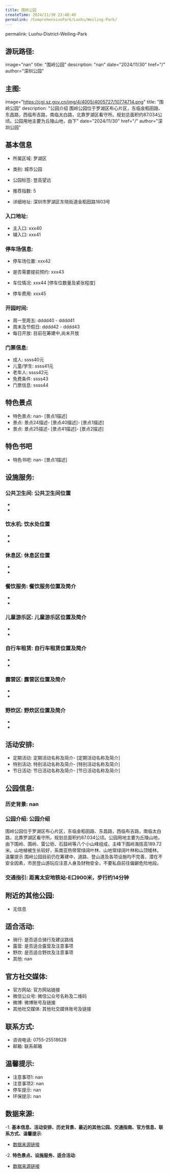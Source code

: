 ```yaml
---
title: 围岭公园
createTime: 2024/11/30 23:48:40
permalink: /ComprehensivePark/Luohu/Weiling-Park/
---
```

permalink: Luohu-District-Weiling-Park
## 游玩路径:
image="nan"
title: "围岭公园"
description: "nan"
date="2024/11/30"
href="/"
author="深圳公园"
## 主图:
image="https://cgj.sz.gov.cn/img/4/4005/4005727/10774714.png"
title: "围岭公园"
description: "公园介绍
围岭公园位于罗湖区布心片区，东临金稻田路、东昌路，西临布吉路，南临太白路，北靠罗湖区看守所。规划总面积约87.034公顷。公园用地主要为丘陵山地，由下"
date="2024/11/30"
href="/"
author="深圳公园"
## 基本信息

- 所属区域: 罗湖区

- 类别: 城市公园

- 公园标签: 登高望远

- 推荐指数: 5

- 详细地址: 深圳市罗湖区东晓街道金稻田路1603号

### 入口地址:
- 主入口: xxx40
- 辅入口: xxx41
### 停车场信息:
- 停车场位置: xxx42

- 是否需要提前预约: xxx43

- 车位情况: xxx44 [停车位数量及紧张程度]

- 停车费用: xxx45

### 开园时间:
- 周一至周五: dddd40 - dddd41
- 周末及节假日: dddd42 - dddd43
- 每日开放: 目前在筹建中,尚未开放

### 门票信息:
- 成人: ssss40元
- 儿童/学生: ssss41元
- 老年人: ssss42元
- 免费条件: ssss43
- 门票信息: ssss44
## 特色景点
- 特色景点: nan- [景点1描述]
- 景点: 景点24描述- [景点40描述]- [景点1描述]
- 景点: 景点25描述- [景点41描述]- [景点2描述]
## 特色书吧
- 特色书吧: nan- [景点1描述]
## 设施服务:
### 公共卫生间: 公共卫生间位置
- 
- 
### 饮水机: 饮水处位置
- 
- 
### 休息区: 休息区位置
- 
- 
### 餐饮服务: 餐饮服务位置及简介
- 
- 
### 儿童游乐区: 儿童游乐区位置及简介
- 
- 
### 自行车租赁: 自行车租赁位置及简介
- 
- 
### 露营区: 露营区位置及简介
- 
- 
### 野炊区: 野炊区位置及简介

- 
- 
## 活动安排:
- 定期活动: 定期活动名称及简介- [定期活动名称及简介]
- 特别活动: 特别活动名称及简介- [特别活动名称及简介]
- 节日活动: 节日活动名称及简介- [节日活动名称及简介]
## 公园信息:
### 历史背景: nan
### 公园介绍: 公园介绍
围岭公园位于罗湖区布心片区，东临金稻田路、东昌路，西临布吉路，南临太白路，北靠罗湖区看守所。规划总面积约87.034公顷。公园用地主要为丘陵山地，由下围岭、围岭、雷公坜、石鼓岭等八个小山峰组成，主峰下围岭海拔高189.72米。山地植被生长较好，系南亚热带常绿阔叶林、山地常绿阔叶林和山顶矮林。
温馨提示
围岭公园目前仍在筹建中，道路、登山道及各项设施均不完善，潜在不安全因素，市民登山游玩应注意人身及财物安全，不要私自前往偏僻危险地段。
### 交通指引: 距离太安地铁站-E口900米，步行约14分钟

## 附近的其他公园:
- 无信息

## 适合活动:
- 骑行: 是否适合骑行及建议路线
- 露营: 是否适合露营及注意事项
- 野炊: 是否适合野炊及注意事项
- 其他: nan

## 官方社交媒体:
- 官方网站: 官方网站链接
- 微信公众号: 微信公众号名称及二维码
- 微博: 微博账号及链接
- 其他社交媒体: 其他社交媒体账号及链接

## 联系方式:
- 咨询电话: 0755-25518628
- 邮箱: 联系邮箱

## 温馨提示:
- 注意事项1: nan
- 注意事项2: nan
- 停车提示: nan
- 环保提示: nan

## 数据来源:
-1. **基本信息、活动安排、历史背景、最近的其他公园、交通指南、官方信息、联系方式、温馨提示**:
- [数据来源链接](https://cgj.sz.gov.cn/xsmh/gysz/csgy/content/post_10774714.html)

-2. **特色景点、设施服务、适合活动**:
- [数据来源链接](https://cgj.sz.gov.cn/xsmh/gysz/csgy/content/post_10774714.html)

